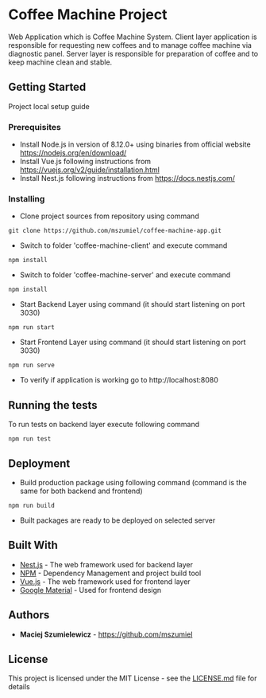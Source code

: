 # Coffee Machine Project

Web Application which is Coffee Machine System. Client layer application is responsible for requesting new coffees and to manage coffee machine via diagnostic panel. Server layer is responsible for preparation of coffee and to keep machine clean and stable.

## Getting Started

Project local setup guide

### Prerequisites

* Install Node.js in version of 8.12.0+ using binaries from official website https://nodejs.org/en/download/
* Install Vue.js following instructions from https://vuejs.org/v2/guide/installation.html
* Install Nest.js following instructions from https://docs.nestjs.com/

### Installing

* Clone project sources from repository using command
```
git clone https://github.com/mszumiel/coffee-machine-app.git 
```
* Switch to folder 'coffee-machine-client' and execute command
```
npm install 
```
* Switch to folder 'coffee-machine-server' and execute command
```
npm install 
```
* Start Backend Layer using command (it should start listening on port 3030)
```
npm run start
```
* Start Frontend Layer using command (it should start listening on port 3030)
```
npm run serve 
```
* To verify if application is working go to http://localhost:8080

## Running the tests

To run tests on backend layer execute following command
```
npm run test
```

## Deployment

* Build production package using following command (command is the same for both backend and frontend)
```
npm run build
```
* Built packages are ready to be deployed on selected server

## Built With

* [Nest.js](https://nestjs.com/) - The web framework used for backend layer
* [NPM](https://www.npmjs.com/) - Dependency Management and project build tool
* [Vue.js](https://vuejs.org/) - The web framework used for frontend layer
* [Google Material](https://material.io/design/) - Used for frontend design

## Authors

* **Maciej Szumielewicz** - https://github.com/mszumiel

## License

This project is licensed under the MIT License - see the [LICENSE.md](LICENSE.md) file for details
